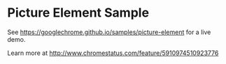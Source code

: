 Picture Element Sample
===
See https://googlechrome.github.io/samples/picture-element for a live demo.

Learn more at http://www.chromestatus.com/feature/5910974510923776

